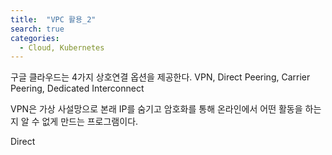 ```yaml
---
title:  "VPC 활용_2"
search: true
categories: 
  - Cloud, Kubernetes
---
```


구글 클라우드는 4가지 상호연결 옵션을 제공한다.
VPN, Direct Peering, Carrier Peering, Dedicated Interconnect

VPN은 가상 사설망으로 본래 IP를 숨기고 암호화를 통해 온라인에서 어떤 활동을 하는지 알 수 없게 만드는 프로그램이다.

Direct